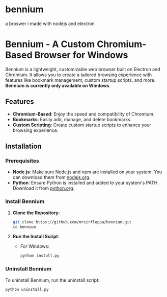 # bennium
a broswer i made with nodejs and electron
# Bennium - A Custom Chromium-Based Browser for Windows

Bennium is a lightweight, customizable web browser built on Electron and Chromium. It allows you to create a tailored browsing experience with features like bookmark management, custom startup scripts, and more. **Bennium is currently only available on Windows**.

## Features

- **Chromium-Based**: Enjoy the speed and compatibility of Chromium.
- **Bookmarks**: Easily add, manage, and delete bookmarks.
- **Custom Scripting**: Create custom startup scripts to enhance your browsing experience.

## Installation

### Prerequisites

- **Node.js**: Make sure Node.js and npm are installed on your system. You can download them from [nodejs.org](https://nodejs.org/).
- **Python**: Ensure Python is installed and added to your system's PATH. Download it from [python.org](https://www.python.org/).

### Install Bennium

1. **Clone the Repository**:
    ```bash
    git clone https://github.com/mrsirfloppa/bennium.git
    cd bennium
    ```

2. **Run the Install Script**:
    - For Windows:
      ```bash
      python install.py
      ```

### Uninstall Bennium

To uninstall Bennium, run the uninstall script:

```bash
python uninstall.py
